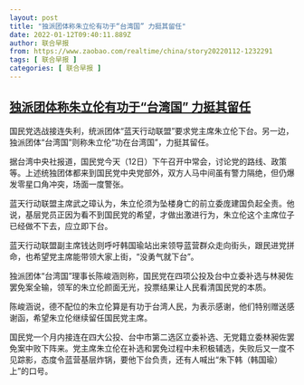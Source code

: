 ```yaml
---
layout: post
title: "独派团体称朱立伦有功于“台湾国” 力挺其留任"
date: 2022-01-12T09:40:11.889Z
author: 联合早报
from: https://www.zaobao.com/realtime/china/story20220112-1232291
tags: [ 联合早报 ]
categories: [ 联合早报 ]
---
```

<!--1642001160000-->
[独派团体称朱立伦有功于“台湾国” 力挺其留任](https://www.zaobao.com/realtime/china/story20220112-1232291)
------

<div>
<p>国民党选战接连失利，统派团体“蓝天行动联盟”要求党主席朱立伦下台。另一边，独派团体“台湾国”则称朱立伦“功在台湾国”，力挺其留任。</p><p>据台湾中央社报道，国民党今天（12日）下午召开中常会，讨论党的路线、政策等。上述统独团体都来到国民党中央党部外，双方人马中间虽有警力隔绝，但仍爆发零星口角冲突，场面一度警张。</p><p>蓝天行动联盟主席武之璋认为，朱立伦须为坠楼身亡的前立委庞建国负起全责。他说，基层党员正因为看不到国民党的希望，才做出激进行为，朱立伦这个主席位子已经做不下去，应立即下台。</p><section id="imu"><div id="dfp-ad-imu1">        </div></section><p>蓝天行动联盟副主席钱达则呼吁韩国瑜站出来领导蓝营群众走向街头，跟民进党拼命，也希望党主席能带领大家上街，“没勇气就下台”。</p><p>独派团体“台湾国”理事长陈峻涵则称，国民党在四项公投及台中立委补选与林昶佐罢免案全输，领军的朱立伦颜面无光，投票结果让人民看清国民党的本质。</p><p>陈峻涵说，德不配位的朱立伦算是有功于台湾人民，为表示感谢，他们特别赠送感谢函，希望朱立伦继续留任国民党主席。</p><div id="innity-in-post"></div><div id="dfp-ad-midarticlespecial">        </div><p>国民党一个月内接连在四大公投、台中市第二选区立委补选、无党籍立委林昶佐罢免案中败下阵来。党主席朱立伦在补选和罢免过程中未积极辅选，失败后又一度不见踪影，态度令蓝营基层炸锅，要他下台负责，还有人喊出“朱下韩（韩国瑜）上”的口号。</p>      <div class="cx_paywall_placeholder" id="sph_cdp_40"></div>
</div>
